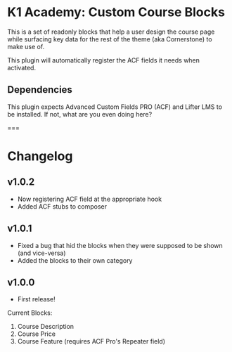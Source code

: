 # K1 Academy: Custom Course Blocks

This is a set of readonly blocks that help a user design the course page while surfacing key data for the rest of the theme (aka Cornerstone) to make use of.

This plugin will automatically register the ACF fields it needs when activated.

## Dependencies

This plugin expects Advanced Custom Fields PRO (ACF) and Lifter LMS to be installed. If not, what are you even doing here?

===

# Changelog

## v1.0.2

-   Now registering ACF field at the appropriate hook
-   Added ACF stubs to composer

## v1.0.1

-   Fixed a bug that hid the blocks when they were supposed to be shown (and vice-versa)
-   Added the blocks to their own category

## v1.0.0

-   First release!

Current Blocks:

1. Course Description
2. Course Price
3. Course Feature (requires ACF Pro's Repeater field)
